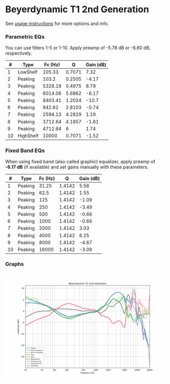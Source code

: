 # Beyerdynamic T1 2nd Generation
See [usage instructions](https://github.com/jaakkopasanen/AutoEq#usage) for more options and info.

### Parametric EQs
You can use filters 1-5 or 1-10. Apply preamp of -5.78 dB or -6.60 dB, respectively.

|   # | Type      |   Fc (Hz) |      Q |   Gain (dB) |
|-----|-----------|-----------|--------|-------------|
|   1 | LowShelf  |    105.33 | 0.7071 |        7.32 |
|   2 | Peaking   |    103.2  | 0.2505 |       -4.17 |
|   3 | Peaking   |   5328.19 | 0.4975 |        8.79 |
|   4 | Peaking   |   6014.06 | 5.6862 |       -6.17 |
|   5 | Peaking   |   8403.41 | 1.2024 |      -10.7  |
|   6 | Peaking   |    942.62 | 2.8103 |       -0.74 |
|   7 | Peaking   |   2594.13 | 4.2829 |        1.19 |
|   8 | Peaking   |   3712.64 | 4.1857 |       -1.81 |
|   9 | Peaking   |   4712.64 | 6      |        1.74 |
|  10 | HighShelf |  10000    | 0.7071 |       -1.52 |

### Fixed Band EQs
When using fixed band (also called graphic) equalizer, apply preamp of **-6.17 dB** (if available) and set gains manually with these parameters.

|   # | Type    |   Fc (Hz) |      Q |   Gain (dB) |
|-----|---------|-----------|--------|-------------|
|   1 | Peaking |     31.25 | 1.4142 |        5.56 |
|   2 | Peaking |     62.5  | 1.4142 |        1.55 |
|   3 | Peaking |    125    | 1.4142 |       -1.09 |
|   4 | Peaking |    250    | 1.4142 |       -3.49 |
|   5 | Peaking |    500    | 1.4142 |       -0.66 |
|   6 | Peaking |   1000    | 1.4142 |       -0.66 |
|   7 | Peaking |   2000    | 1.4142 |        3.03 |
|   8 | Peaking |   4000    | 1.4142 |        6.25 |
|   9 | Peaking |   8000    | 1.4142 |       -4.67 |
|  10 | Peaking |  16000    | 1.4142 |       -3.09 |

### Graphs
![](./Beyerdynamic%20T1%202nd%20Generation.png)
